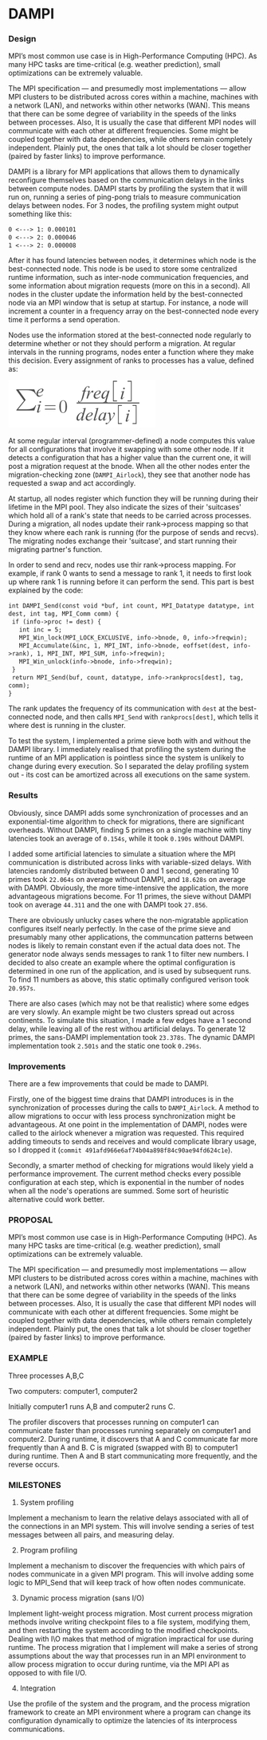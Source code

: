 
# DAMPI

### Design

MPI’s most common use case is in High-Performance Computing (HPC). As many HPC tasks are time-critical (e.g. weather prediction), small optimizations can be extremely valuable. 

The MPI specification — and presumedly most implementations — allow MPI clusters to be distributed across cores within a machine, machines with a network (LAN), and networks within other networks (WAN). This means that there can be some degree of variability in the speeds of the links between processes. Also, It is usually the case that different MPI nodes will communicate with each other at different frequencies. Some might be coupled together with data dependencies, while others remain completely independent. Plainly put, the ones that talk a lot should be closer together (paired by faster links) to improve performance.

DAMPI is a library for MPI applications that allows them to dynamically reconfigure themselves based on the communication delays in the links between compute nodes. DAMPI starts by profiling the system that it will run on, running a series of ping-pong trials to measure communication delays between nodes. For 3 nodes, the profiling system might output something like this:
```
0 <---> 1: 0.000101
0 <---> 2: 0.000046
1 <---> 2: 0.000008
```
After it has found latencies between nodes, it determines which node is the best-connected node. This node is be used to store some centralized runtime information, such as inter-node communication frequencies, and some information about migration requests (more on this in a second). All nodes in the cluster update the information held by the best-connected node via an MPI window that is setup at startup. For instance, a node will increment a counter in a frequency array on the best-connected node every time it performs a send operation.

Nodes use the information stored at the best-connected node regularly to determine whether or not they should perform a migration. At regular intervals in the running programs, nodes enter a function where they make this decision. Every assignment of ranks to processes has a value, defined as:
 
![config value](sum.png)

At some regular interval (programmer-defined) a node computes this value for all configurations that involve it swapping with some other node. If it detects a configuration that has a higher value than the current one, it will post a migration request at the bnode. When all the other nodes enter the migration-checking zone (`DAMPI_Airlock`), they see that another node has requested a swap and act accordingly.

At startup, all nodes register which function they will be running during their lifetime in the MPI pool. They also indicate the sizes of their 'suitcases' which hold all of a rank's state that needs to be carried across processes. During a migration, all nodes update their rank->process mapping so that they know where each rank is running (for the purpose of sends and recvs). The migrating nodes exchange their 'suitcase', and start running their migrating partner's function.

In order to send and recv, nodes use thir rank->process mapping. For example, if rank 0 wants to send a message to rank 1, it needs to first look up where rank 1 is running before it can perform the send. This part is best explained by the code:

 ```
 int DAMPI_Send(const void *buf, int count, MPI_Datatype datatype, int dest, int tag, MPI_Comm comm) {
  if (info->proc != dest) {
    int inc = 5; 
    MPI_Win_lock(MPI_LOCK_EXCLUSIVE, info->bnode, 0, info->freqwin);
    MPI_Accumulate(&inc, 1, MPI_INT, info->bnode, eoffset(dest, info->rank), 1, MPI_INT, MPI_SUM, info->freqwin);
    MPI_Win_unlock(info->bnode, info->freqwin);
  }
  return MPI_Send(buf, count, datatype, info->rankprocs[dest], tag, comm);            
} 
 ```
The rank updates the frequency of its communication with `dest` at the best-connected node, and then calls `MPI_Send` with `rankprocs[dest]`, which tells it where dest is running in the cluster.

To test the system, I implemented a prime sieve both with and without the DAMPI library. I immediately realised that profiling the system during the runtime of an MPI application is pointless since the system is unlikely to change during every execution. So I separated the delay profiling system out - its cost can be amortized across all executions on the same system.

### Results

Obviously, since DAMPI adds some synchronization of processes and an exponential-time algorithm to check for migrations, there are significant overheads. Without DAMPI, finding 5 primes on a single machine with tiny latencies took an average of `0.154s`, while it took `0.190s` without DAMPI. 

I added some artificial latencies to simulate a situation where the MPI communication is distributed across links with variable-sized delays. With latencies randomly distributed between 0 and 1 second, generating 10 primes took `22.064s` on average without DAMPI, and `18.628s` on average with DAMPI. Obviously, the more time-intensive the application, the more advantageous migrations become. For 11 primes, the sieve without DAMPI took on average `44.311` and the one with DAMPI took `27.856`. 

There are obviously unlucky cases where the non-migratable application configures itself nearly perfectly. In the case of the prime sieve and presumably many other applications, the communcation patterns between nodes is likely to remain constant even if the actual data does not. The generator node always sends messages to rank 1 to filter new numbers. I decided to also create an example where the optimal configuration is determined in one run of the application, and is used by subsequent runs. To find 11 numbers as above, this static optimally configured verison took `20.957s`. 

There are also cases (which may not be that realistic) where some edges are very slowly. An example might be two clusters spread out across continents. To simulate this situation, I made a few edges have a 1 second delay, while leaving all of the rest withou artificial delays. To generate 12 primes, the sans-DAMPI implementation took `23.378s`. The dynamic DAMPI implementation took `2.501s` and the static one took `0.296s`.


### Improvements

There are a few improvements that could be made to DAMPI. 

Firstly, one of the biggest time drains that DAMPI introduces is in the synchronization of processes during the calls to `DAMPI_Airlock`. A method to allow migrations to occur with less process synchronization might be advantageous. At one point in the implementation of DAMPI, nodes were called to the airlock whenever a migration was requested. This required adding timeouts to sends and receives and would complicate library usage, so I dropped it (`commit 491afd966e6af74b04a898f84c90ae94fd624c1e`).

Secondly, a smarter method of checking for migrations would likely yield a performance improvement. The current method checks every possible configuration at each step, which is exponential in the number of nodes when all the node's operations are summed. Some sort of heuristic alternative could work better. 




### PROPOSAL

MPI’s most common use case is in High-Performance Computing (HPC). As many HPC tasks are time-critical (e.g. weather prediction), small optimizations can be extremely valuable. 

The MPI specification — and presumedly most implementations — allow MPI clusters to be distributed across cores within a machine, machines with a network (LAN), and networks within other networks (WAN). This means that there can be some degree of variability in the speeds of the links between processes. Also, It is usually the case that different MPI nodes will communicate with each other at different frequencies. Some might be coupled together with data dependencies, while others remain completely independent. Plainly put, the ones that talk a lot should be closer together (paired by faster links) to improve performance.


### EXAMPLE

Three processes A,B,C

Two computers: computer1, computer2

Initially computer1 runs A,B and computer2 runs C.

The profiler discovers that processes running on computer1 can communicate faster than processes running separately on computer1 and computer2. During runtime, it discovers that A and C communicate far more frequently than A and B. C is migrated (swapped with B) to computer1 during runtime. Then A and B start communicating more frequently, and the reverse occurs.


### MILESTONES

1. System profiling

Implement a mechanism to learn the relative delays associated with all of the connections in an MPI system. This will involve sending a series of test messages between all pairs, and measuring delay. 

2. Program profiling

Implement a mechanism to discover the frequencies with which pairs of nodes communicate in a given MPI program. This will involve adding some logic to MPI_Send that will keep track of how often nodes communicate.

3. Dynamic process migration (sans I/O)

Implement light-weight process migration. Most current process migration methods involve writing checkpoint files to a file system, modifying them, and then restarting the system according to the modified checkpoints. Dealing with I\O makes that method of migration impractical for use during runtime. The process migration that I implement will make a series of strong assumptions about the way that processes run in an MPI environment to allow process migration to occur during runtime, via the MPI API as opposed to with file I/O.

4. Integration

Use the profile of the system and the program, and the process migration framework to create an MPI environment where a program can change its configuration dynamically to optimize the latencies of its interprocess communications.



